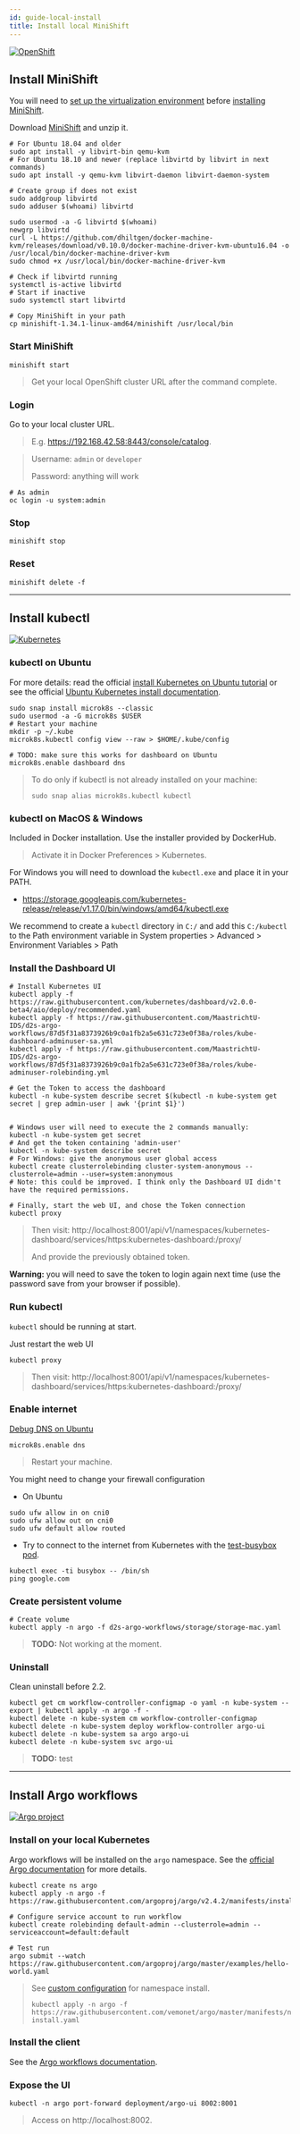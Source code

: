 ```yaml
---
id: guide-local-install
title: Install local MiniShift
---
```


[![OpenShift](/dsri-documentation/img/openshift-logo.png)](https://docs.okd.io/latest/minishift/getting-started/installing.html)

## Install MiniShift

You will need to [set up the virtualization environment](https://docs.okd.io/latest/minishift/getting-started/setting-up-virtualization-environment.html) before [installing MiniShift](https://docs.okd.io/latest/minishift/getting-started/installing.html).

Download [MiniShift](https://github.com/minishift/minishift/releases) and unzip it.

```shell
# For Ubuntu 18.04 and older
sudo apt install -y libvirt-bin qemu-kvm
# For Ubuntu 18.10 and newer (replace libvirtd by libvirt in next commands)
sudo apt install -y qemu-kvm libvirt-daemon libvirt-daemon-system

# Create group if does not exist
sudo addgroup libvirtd
sudo adduser $(whoami) libvirtd

sudo usermod -a -G libvirtd $(whoami)
newgrp libvirtd
curl -L https://github.com/dhiltgen/docker-machine-kvm/releases/download/v0.10.0/docker-machine-driver-kvm-ubuntu16.04 -o /usr/local/bin/docker-machine-driver-kvm
sudo chmod +x /usr/local/bin/docker-machine-driver-kvm

# Check if libvirtd running
systemctl is-active libvirtd
# Start if inactive
sudo systemctl start libvirtd

# Copy MiniShift in your path
cp minishift-1.34.1-linux-amd64/minishift /usr/local/bin
```

### Start MiniShift

```shell
minishift start
```

> Get your local OpenShift cluster URL after the command complete.

### Login

Go to your local cluster URL.

> E.g. https://192.168.42.58:8443/console/catalog.

> Username: `admin` or `developer`
>
> Password: anything will work

```shell
# As admin
oc login -u system:admin
```

### Stop

```shell
minishift stop
```

### Reset

```shell
minishift delete -f
```

---

## Install kubectl

[![Kubernetes](/dsri-documentation/img/Kubernetes.png)](https://kubernetes.io/)

### kubectl on Ubuntu

For more details: read the official [install Kubernetes on Ubuntu tutorial](https://tutorials.ubuntu.com/tutorial/install-a-local-kubernetes-with-microk8s#0) or see the official [Ubuntu Kubernetes install documentation](https://ubuntu.com/kubernetes/install).

```shell
sudo snap install microk8s --classic
sudo usermod -a -G microk8s $USER
# Restart your machine
mkdir -p ~/.kube
microk8s.kubectl config view --raw > $HOME/.kube/config

# TODO: make sure this works for dashboard on Ubuntu
microk8s.enable dashboard dns
```

> To do only if kubectl is not already installed on your machine:
>
> ```shell
> sudo snap alias microk8s.kubectl kubectl
> ```

### kubectl on MacOS & Windows

Included in Docker installation. Use the installer provided by DockerHub.

> Activate it in Docker Preferences > Kubernetes.

For Windows you will need to download the `kubectl.exe` and place it in your PATH.

* https://storage.googleapis.com/kubernetes-release/release/v1.17.0/bin/windows/amd64/kubectl.exe

We recommend to create a `kubectl` directory in `C:/` and add this `C:/kubectl` to the Path environment variable in System properties > Advanced > Environment Variables > Path

### Install the Dashboard UI

```shell
# Install Kubernetes UI
kubectl apply -f https://raw.githubusercontent.com/kubernetes/dashboard/v2.0.0-beta4/aio/deploy/recommended.yaml
kubectl apply -f https://raw.githubusercontent.com/MaastrichtU-IDS/d2s-argo-workflows/87d5f31a8373926b9c0a1fb2a5e631c723e0f38a/roles/kube-dashboard-adminuser-sa.yml
kubectl apply -f https://raw.githubusercontent.com/MaastrichtU-IDS/d2s-argo-workflows/87d5f31a8373926b9c0a1fb2a5e631c723e0f38a/roles/kube-adminuser-rolebinding.yml

# Get the Token to access the dashboard
kubectl -n kube-system describe secret $(kubectl -n kube-system get secret | grep admin-user | awk '{print $1}')


# Windows user will need to execute the 2 commands manually:
kubectl -n kube-system get secret 
# And get the token containing 'admin-user'
kubectl -n kube-system describe secret
# For Windows: give the anonymous user global access
kubectl create clusterrolebinding cluster-system-anonymous --clusterrole=admin --user=system:anonymous
# Note: this could be improved. I think only the Dashboard UI didn't have the required permissions.

# Finally, start the web UI, and chose the Token connection
kubectl proxy
```

> Then visit: http://localhost:8001/api/v1/namespaces/kubernetes-dashboard/services/https:kubernetes-dashboard:/proxy/
>
> And provide the previously obtained token.

**Warning:** you will need to save the token to login again next time (use the password save from your browser if possible).

### Run kubectl

`kubectl` should be running at start.

Just restart the web UI

```shell
kubectl proxy
```

> Then visit: http://localhost:8001/api/v1/namespaces/kubernetes-dashboard/services/https:kubernetes-dashboard:/proxy/

### Enable internet

[Debug DNS on Ubuntu](https://kubernetes.io/docs/tasks/administer-cluster/dns-debugging-resolution/)

```shell
microk8s.enable dns
```

> Restart your machine.

You might need to change your firewall configuration

* On Ubuntu

```shell
sudo ufw allow in on cni0
sudo ufw allow out on cni0
sudo ufw default allow routed
```

* Try to connect to the internet from Kubernetes with the [test-busybox pod](https://github.com/MaastrichtU-IDS/d2s-argo-workflows/blob/master/tests/test-busybox.yaml).

```shell
kubectl exec -ti busybox -- /bin/sh
ping google.com
```

### Create persistent volume

```shell
# Create volume
kubectl apply -n argo -f d2s-argo-workflows/storage/storage-mac.yaml
```

> **TODO:** Not working at the moment.

### Uninstall

Clean uninstall before 2.2.

```shell
kubectl get cm workflow-controller-configmap -o yaml -n kube-system --export | kubectl apply -n argo -f -
kubectl delete -n kube-system cm workflow-controller-configmap
kubectl delete -n kube-system deploy workflow-controller argo-ui
kubectl delete -n kube-system sa argo argo-ui
kubectl delete -n kube-system svc argo-ui
```

> **TODO:** test

---

## Install Argo workflows

[![Argo project](/dsri-documentation/img/argo-logo.png)](https://argoproj.github.io/argo/)

### Install on your local Kubernetes

Argo workflows will be installed on the `argo` namespace. See the [official Argo documentation](https://argoproj.github.io/docs/argo/demo.html#2-install-the-controller-and-ui) for more details.

```shell
kubectl create ns argo
kubectl apply -n argo -f https://raw.githubusercontent.com/argoproj/argo/v2.4.2/manifests/install.yaml

# Configure service account to run workflow
kubectl create rolebinding default-admin --clusterrole=admin --serviceaccount=default:default

# Test run
argo submit --watch https://raw.githubusercontent.com/argoproj/argo/master/examples/hello-world.yaml
```

> See [custom configuration](https://raw.githubusercontent.com/vemonet/argo/master/manifests/namespace-install.yaml) for namespace install.
>
> ```shell
> kubectl apply -n argo -f https://raw.githubusercontent.com/vemonet/argo/master/manifests/namespace-install.yaml
> ```

### Install the client

See the [Argo workflows documentation](/dsri-documentation/docs/workflows-argo).

### Expose the UI

```shell
kubectl -n argo port-forward deployment/argo-ui 8002:8001
```

> Access on http://localhost:8002.